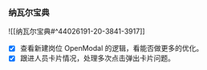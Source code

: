 <!-- start of weread -->

### 纳瓦尔宝典
![[纳瓦尔宝典#^44026191-20-3841-3917]]
<!-- end of weread -->

- [x] 查看新建岗位 OpenModal 的逻辑，看能否做更多的优化。 
- [x] 跟进人员卡片情况，处理多次点击弹出卡片问题。